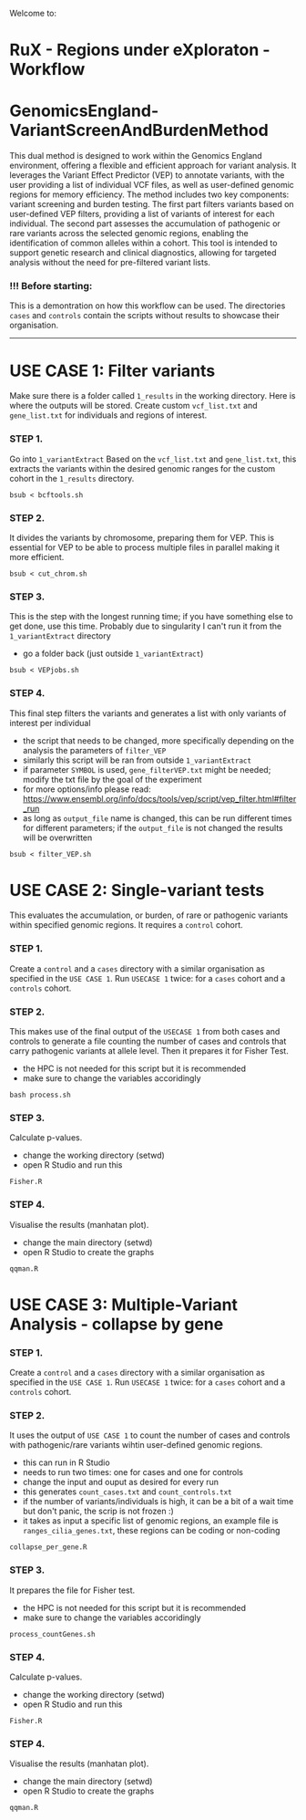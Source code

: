 Welcome to:
# RuX - Regions under eXploraton - Workflow 

# GenomicsEngland-VariantScreenAndBurdenMethod
This dual method is designed to work within the Genomics England environment, offering a flexible and efficient approach for variant analysis. It leverages the Variant Effect Predictor (VEP) to annotate variants, with the user providing a list of individual VCF files, as well as user-defined genomic regions for memory efficiency. The method includes two key components: variant screening and burden testing. The first part filters variants based on user-defined VEP filters, providing a list of variants of interest for each individual. The second part assesses the accumulation of pathogenic or rare variants across the selected genomic regions, enabling the identification of common alleles within a cohort. This tool is intended to support genetic research and clinical diagnostics, allowing for targeted analysis without the need for pre-filtered variant lists.

### !!! Before starting:
This is a demontration on how this workflow can be used. The directories `cases` and `controls` contain the scripts without results to showcase their organisation.

<hr>

# USE CASE 1: Filter variants

Make sure there is a folder called `1_results` in the working directory. Here is where the outputs will be stored. Create custom `vcf_list.txt` and `gene_list.txt` for individuals and regions of interest.

### STEP 1.
Go into `1_variantExtract`
Based on the `vcf_list.txt` and `gene_list.txt`, this extracts the variants within the desired genomic ranges for the custom cohort in the `1_results` directory.
```
bsub < bcftools.sh
```
### STEP 2.
It divides the variants by chromosome, preparing them for VEP. This is essential for VEP to be able to process multiple files in parallel making it more efficient.
```
bsub < cut_chrom.sh
```

### STEP 3.
This is the step with the longest running time; if you have something else to get done, use this time.
Probably due to singularity I can't run it from the `1_variantExtract`  directory
* go a folder back (just outside `1_variantExtract`)

```
bsub < VEPjobs.sh
```

### STEP 4.
This final step filters the variants and generates a list with only variants of interest per individual
* the script that needs to be changed, more specifically depending on the analysis the parameters of `filter_VEP`
* similarly this script will be ran from outside 
`1_variantExtract`
* if parameter `SYMBOL` is used, `gene_filterVEP.txt` might be needed; modify the txt file by the goal of the experiment
* for more options/info please read: https://www.ensembl.org/info/docs/tools/vep/script/vep_filter.html#filter_run
* as long as `output_file` name is changed, this can be run different times for different parameters; if the `output_file` is not changed the results will be overwritten
```
bsub < filter_VEP.sh
```


# USE CASE 2: Single-variant tests
This evaluates the accumulation, or burden, of rare or pathogenic variants within specified genomic regions. It requires a `control` cohort. 

### STEP 1.
Create a `control` and a `cases` directory with a similar organisation as specified in the `USE CASE 1`. Run `USECASE 1` twice: for a `cases` cohort and a `controls` cohort.

 
### STEP 2.
This makes use of the final output of the `USECASE 1` from both cases and controls to generate a file counting the number of cases and controls that carry pathogenic variants at allele level. Then it prepares it for Fisher Test.
* the HPC is not needed for this script but it is recommended
* make sure to change the variables accoridingly
```
bash process.sh
```

### STEP 3. 
Calculate p-values.
* change the working directory (setwd)
* open R Studio and run this
```
Fisher.R
```

### STEP 4.
Visualise the results (manhatan plot).
* change the main directory (setwd)
* open R Studio to create the graphs
``` 
qqman.R
```

# USE CASE 3: Multiple-Variant Analysis - collapse by gene

### STEP 1.
Create a `control` and a `cases` directory with a similar organisation as specified in the `USE CASE 1`. Run `USECASE 1` twice: for a `cases` cohort and a `controls` cohort.

### STEP 2. 
It uses the output of `USE CASE 1` to count the number of cases and controls with pathogenic/rare variants wihtin user-defined genomic regions.
* this can run in R Studio
* needs to run two times: one for cases and one for controls
* change the input and ouput as desired for every run
* this generates `count_cases.txt` and `count_controls.txt`
* if the number of variants/individuals is high, it can be a bit of a wait time but don't panic, the scrip is not frozen :) 
* it takes as input a specific list of genomic regions, an example file is `ranges_cilia_genes.txt`, these regions can be coding or non-coding
``` 
collapse_per_gene.R
``` 


### STEP 3. 
It prepares the file for Fisher test.
* the HPC is not needed for this script but it is recommended
* make sure to change the variables accoridingly
``` 
process_countGenes.sh
``` 

### STEP 4. 
Calculate p-values.
* change the working directory (setwd)
* open R Studio and run this
```
Fisher.R
```

### STEP 4.
Visualise the results (manhatan plot).
* change the main directory (setwd)
* open R Studio to create the graphs
``` 
qqman.R
```
